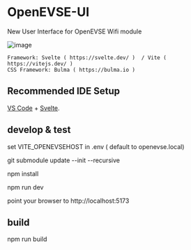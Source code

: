 # OpenEVSE-UI

New User Interface for OpenEVSE Wifi module

![image](https://user-images.githubusercontent.com/488789/208377272-baad6326-868e-4178-b89b-0c49bd0db7ca.png)


	Framework: Svelte ( https://svelte.dev/ )  / Vite ( https://vitejs.dev/ ) 
	CSS Framework: Bulma ( https://bulma.io )


## Recommended IDE Setup

[VS Code](https://code.visualstudio.com/) + [Svelte](https://marketplace.visualstudio.com/items?itemName=svelte.svelte-vscode).

## develop & test

set VITE_OPENEVSEHOST in .env ( default to openevse.local)

git submodule update --init --recursive

npm install

npm run dev

point your browser to http://localhost:5173

## build
npm run build 
